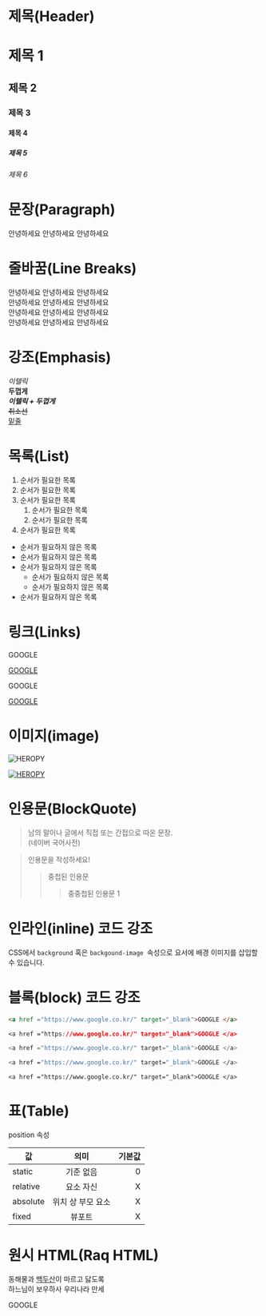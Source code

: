 # 제목(Header)

# 제목 1
## 제목 2
### 제목 3
#### 제목 4
##### 제목 5
###### 제목 6

# 문장(Paragraph)

안녕하세요 안녕하세요 안녕하세요

# 줄바꿈(Line Breaks)
안녕하세요 안녕하세요 안녕하세요<br/>
안녕하세요 안녕하세요 안녕하세요<br/>
안녕하세요 안녕하세요 안녕하세요<br/>
안녕하세요 안녕하세요 안녕하세요<br/>

# 강조(Emphasis)

_이텔릭_ <br />
**두껍게** <br /> 
**_이텔릭 + 두껍게_** <br />
~~취소선~~ <br />
<u> 밑줄 </u> <br />

# 목록(List)

1. 순서가 필요한 목록
1. 순서가 필요한 목록
1. 순서가 필요한 목록
    1. 순서가 필요한 목록
    1. 순서가 필요한 목록
1. 순서가 필요한 목록

- 순서가 필요하지 않은 목록
- 순서가 필요하지 않은 목록
- 순서가 필요하지 않은 목록
    - 순서가 필요하지 않은 목록
    - 순서가 필요하지 않은 목록
- 순서가 필요하지 않은 목록

# 링크(Links)

<a herf ="https://google.com"> GOOGLE </a>

[GOOGLE](https://naver.com)

<a herf ="https://google.com" title="네이버로 이동"> GOOGLE </a>

[GOOGLE](https://naver.com "NAVER로 이동!")

# 이미지(image)


![HEROPY](https://heropy.blog/css/images/logo.png)

[![HEROPY](https://heropy.blog/css/images/logo.png)](https://heropy.blog/)

# 인용문(BlockQuote)

> 남의 말이나 글에서 직접 또는 간접으로 따온 문장.  
> (네이버 국어사전)

> 인용문을 작성하세요!
>> 중첩된 인용문
>>> 중중첩된 인용문 1

# 인라인(inline) 코드 강조

CSS에서 `background` 혹은 `backgound-image `속성으로 요서에 배경 이미지를 삽입할 수 있습니다.

# 블록(block) 코드 강조

```html
<a href ="https://www.google.co.kr/" target="_blank">GOOGLE </a>
```

```css
<a href ="https://www.google.co.kr/" target="_blank">GOOGLE </a>
```

```javascript
<a href ="https://www.google.co.kr/" target="_blank">GOOGLE </a>
```

```bash
<a href ="https://www.google.co.kr/" target="_blank">GOOGLE </a>
```

```plaintext
<a href ="https://www.google.co.kr/" target="_blank">GOOGLE </a>
```

# 표(Table)

position 속성

값 | 의미 | 기본값
-- | :--: | --:
static | 기준 없음 | 0
relative | 요소 자신 | X
absolute | 위치 상 부모 요소 | X
fixed | 뷰포트 | X

# 원시 HTML(Raq HTML)
동해물과 <span style="text-decoration: underline;"> 백두산</span>이 마르고 닳도록<br/>
하느님이 보우하사 우리나라 만세

<a herf ="https://google.com" title="Naver로 이등!" target="_blank"> GOOGLE </a>
